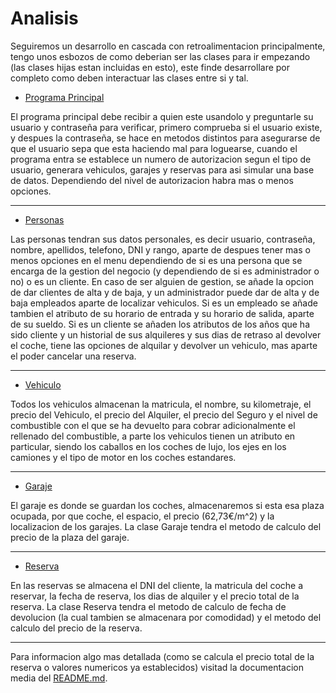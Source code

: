 # Analisis

Seguiremos un desarrollo en cascada con retroalimentacion principalmente, tengo unos esbozos de como deberian ser las clases para ir empezando (las clases hijas estan incluidas en esto), este finde desarrollare por completo como deben interactuar las clases entre si y tal.

- [Programa Principal](https://drive.google.com/open?id=1IxaJBISDn4fPPEiHoJ6T1-SLeUJshLLW)

El programa principal debe recibir a quien este usandolo y preguntarle su usuario y contraseña para verificar, primero comprueba si el usuario existe, y despues la contraseña, se hace en metodos distintos para asegurarse de que el usuario sepa que esta haciendo mal para loguearse, cuando el programa entra se establece un numero de autorizacion segun el tipo de usuario, generara vehiculos, garajes y reservas para asi simular una base de datos. Dependiendo del nivel de autorizacion habra mas o menos opciones.

---

- [Personas](https://drive.google.com/open?id=1qdVVqihoGVx3G17ZCSuG9-RtyzaLNzFa) 

Las personas tendran sus datos personales, es decir usuario, contraseña, nombre, apellidos, telefono, DNI y rango, aparte de despues tener mas o menos opciones en el menu dependiendo de si es una persona que se encarga de la gestion del negocio (y dependiendo de si es administrador o no) o es un cliente. En caso de ser alguien de gestion, se añade la opcion de dar clientes de alta y de baja, y un administrador puede dar de alta y de baja empleados aparte de localizar vehiculos. Si es un empleado se añade tambien el atributo de su horario de entrada y su horario de salida, aparte de su sueldo. Si es un cliente se añaden los atributos de los años que ha sido cliente y un historial de sus alquileres y sus dias de retraso al devolver el coche, tiene las opciones de alquilar y devolver un vehiculo, mas aparte el poder cancelar una reserva.

---

- [Vehiculo](https://drive.google.com/open?id=1yn6rFBfrzv5_l27XPwwr7_fZaBfiSbGk)

Todos los vehiculos almacenan la matricula, el nombre, su kilometraje, el precio del Vehiculo, el precio del Alquiler, el precio del Seguro y el nivel de combustible con el que se ha devuelto para cobrar adicionalmente el rellenado del combustible, a parte los vehiculos tienen un atributo en particular, siendo los caballos en los coches de lujo, los ejes en los camiones y el tipo de motor en los coches estandares.

---

- [Garaje](https://drive.google.com/open?id=1woiuMoegX4EzTJeqvb-WU135s4YwRXZG)

El garaje es donde se guardan los coches, almacenaremos si esta esa plaza ocupada, por que coche, el espacio, el precio (62,73€/m^2) y la localizacion de los garajes. La clase Garaje tendra el metodo de calculo del precio de la plaza del garaje.

---

- [Reserva](https://drive.google.com/open?id=1p5PiHvig-pDIWoeWOYX_Ecu3QhEjPD2l)

En las reservas se almacena el DNI del cliente, la matricula del coche a reservar, la fecha de reserva, los dias de alquiler y el precio total de la reserva. La clase Reserva tendra el metodo de calculo de fecha de devolucion (la cual tambien se almacenara por comodidad) y el metodo del calculo del precio de la reserva.

---

Para informacion algo mas detallada (como se calcula el precio total de la reserva o valores numericos ya establecidos) visitad la documentacion media del [README.md](https://github.com/Darkenend/ProyectoEntornosDeDesarrollo/blob/master/README.md).
